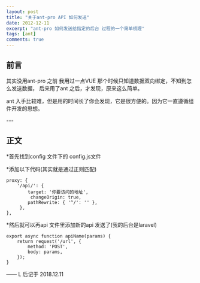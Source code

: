 ```yaml
---
layout: post
title: "关于ant-pro API 如何发送"
date: 2012-12-11
excerpt: "ant-pro 如何发送给指定的后台 过程的一个简单梳理"
tags: [ant]
comments: true
---
```


## 前言

其实没用ant-pro 之前 我用过一点VUE 那个时候只知道数据双向绑定，不知到怎么发送数据，
后来用了ant 之后，才发现，原来这么简单。

ant 入手比较难，但是用的时间长了你会发现，它是很方便的。因为它一直遵循组件开发的思想。

<p id = "build"></p>
---

## 正文

*首先找到config 文件下的 config.js文件

*添加以下代码(其实就是通过正则匹配)

    proxy: {  
        '/api/': {  
            target: '你要访问的地址',
             changeOrigin: true,
            pathRewrite: { '^/': '' },
         },
    },
     
*然后就可以再api 文件里添加新的api 发送了(我的后台是laravel)

    export async function apiName(params) {
        return request('/url', {
            method: 'POST',
            body: params,
        });
    }
    


—— L 后记于 2018.12.11


